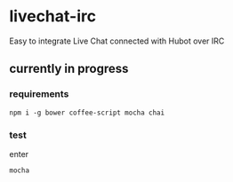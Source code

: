 # livechat-irc
Easy to integrate Live Chat connected with Hubot over IRC



## currently in progress


### requirements
```
npm i -g bower coffee-script mocha chai
```

### test
enter
```
mocha
```
